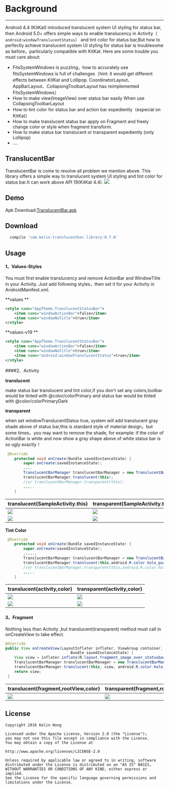# Background
---
Android 4.4 (KitKat) introduced translucent system UI styling for status bar, then Android 5.0+ offers simple ways to enable translucency in Activity（ ``` android:windowTranslucentStatus```） and tint color for status bar,But how to perfectly achieve translucent system UI styling for status bar is troublesome as before，particularly  compatible with KitKat. Here are some trouble you must care about:
- FitsSystemWindows is puzzling，how to accurately use fitsSystemWindows is full of challenges（hint: it would get different effects between KitKat and Lollipop. CoordinatorLayout、AppBarLayout、CollapsingToolbarLayout has reimplemented FitsSystemWindows）
- How to make view(ImageView) over status bar easily When use CollapsingToolbarLayout 
- How to tint color for status bar and action bar expediently（especial on KitKat）
- How to make translucent status bar apply on Fragment and freely change color or style when fragment transform.
- How to make status bar translucent or transparent expediently (only Lollipop)
- ....


## TranslucentBar ##
TranslucentBar is come to resolve all problem we mention above. This library offers a simple way to translucent system UI styling and tint color for status bar.It can work above API 19(KitKat 4.4).
![](art/9.gif) 
## Demo ##

Apk Download:[TranslucentBar.apk](art/TranslucentBar.apk) 

## Download ##

```groovy
  compile 'com.kelin.translucentbar.library:0.7.0' 
```

## Usage

#### 1、Values-Styles
You must first enable translucency and remove ActionBar and WindowTitle in your Activity. Just  add following styles，then set it for your Activity in AndroidManifest.xml.

**values **
```xml
<style name="AppTheme.TranslucentStatusBar">
    <item name="windowActionBar">false</item>
    <item name="windowNoTitle">true</item>
</style>
```

**values-v19 **
```xml
<style name="AppTheme.TranslucentStatusBar">
    <item name="windowActionBar">false</item>
    <item name="windowNoTitle">true</item>
    <item name="android:windowTranslucentStatus">true</item>
</style>
```

####2、Activity

**translucent**

 make status bar translucent and tint color,if you don't set any colors,toolbar would be tinted with @color/colorPrimary  and status bar would be tinted with @color/colorPrimaryDark

**transparent**

when set windowTranslucentStatus true, system will add translucent gray shade above of status bar,this is standard style of material design，but some times，you may want to remove the shade, for example: if the color of ActionBar is white and now show a gray shape above of white status bar is so ugly exactly！

```java 
 @Override
    protected void onCreate(Bundle savedInstanceState) {
        super.onCreate(savedInstanceState);
        ....
        TranslucentBarManager translucentBarManager = new TranslucentBarManager(this);
        translucentBarManager.translucent(this);
        //or translucentBarManager.transparent(this);
        .....
    }
```
translucent(SampleActivity.this) |transparent(SampleActivity.this)
---- | ---
![](art/1.png) |![](art/2.png)
![](art/3.gif)|![](art/4.gif)


**Tint Color**
```java 
 @Override
    protected void onCreate(Bundle savedInstanceState) {
        super.onCreate(savedInstanceState);
        ......
        TranslucentBarManager translucentBarManager = new TranslucentBarManager(this);   
        translucentBarManager.translucent(this,android.R.color.holo_purple);
        //or translucentBarManager.transparent(this,android.R.color.holo_purple);
        .....
    }
```


translucent(activity,color) | transparent(activity,color) 
---- | ---
![](art/5.png) | ![](art/6.png)
![](art/7.gif) | ![](art/8.gif)



  

#### 3、Fragment
 Nothing less than Activity ,but  translucent(transparent) method must call in onCreateView  to take effect.
```java
@Override
public View onCreateView(LayoutInflater inflater, ViewGroup container,
                             Bundle savedInstanceState) {
    View view = inflater.inflate(R.layout.fragment_image_over_statusbar, container, false);
    TranslucentBarManager translucentBarManager = new TranslucentBarManager(this);
    translucentBarManager.translucent(this, view, android.R.color.holo_orange_dark);
    return view;
 }
 ```
translucent(fragment,rootView,color) | transparent(fragment,rootView,color) 
---- | ---
![](art/9.gif)| ![](art/10.gif)







## License
   ```
 Copyright 2016 Kelin Hong
    
 Licensed under the Apache License, Version 2.0 (the "License");
 you may not use this file except in compliance with the License.
 You may obtain a copy of the License at
    
 http://www.apache.org/licenses/LICENSE-2.0
    
 Unless required by applicable law or agreed to in writing, software
 distributed under the License is distributed on an "AS IS" BASIS,
 WITHOUT WARRANTIES OR CONDITIONS OF ANY KIND, either express or implied.
 See the License for the specific language governing permissions and
 limitations under the License.
    
   ```